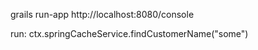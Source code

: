 grails run-app
http://localhost:8080/console

run:  ctx.springCacheService.findCustomerName("some")
